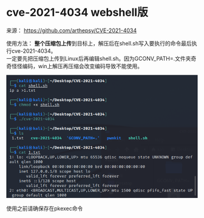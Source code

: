 # cve-2021-4034 webshell版

来源：
https://github.com/arthepsy/CVE-2021-4034

使用方法：
**整个压缩包上传**到目标上，解压后在shell.sh写入要执行的命令最后执行cve-2021-4034。
<br/>
一定要先把压缩包上传到Linux后再编辑shell.sh。因为GCONV_PATH=.文件夹奇奇怪怪编码，win上解压再压缩会改变编码导致不能使用。

![image-](image.png)



使用之前请确保存在pkexec命令
